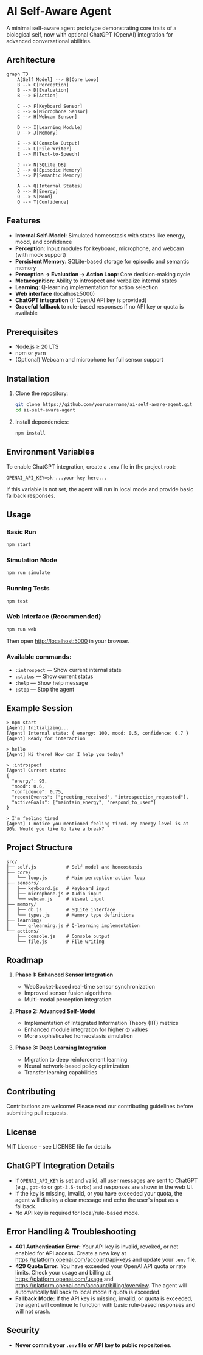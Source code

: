 # AI Self-Aware Agent

A minimal self-aware agent prototype demonstrating core traits of a biological self, now with optional ChatGPT (OpenAI) integration for advanced conversational abilities.

## Architecture

```mermaid
graph TD
    A[Self Model] --> B[Core Loop]
    B --> C[Perception]
    B --> D[Evaluation]
    B --> E[Action]
    
    C --> F[Keyboard Sensor]
    C --> G[Microphone Sensor]
    C --> H[Webcam Sensor]
    
    D --> I[Learning Module]
    D --> J[Memory]
    
    E --> K[Console Output]
    E --> L[File Writer]
    E --> M[Text-to-Speech]
    
    J --> N[SQLite DB]
    J --> O[Episodic Memory]
    J --> P[Semantic Memory]
    
    A --> Q[Internal States]
    Q --> R[Energy]
    Q --> S[Mood]
    Q --> T[Confidence]
```

## Features

- **Internal Self-Model**: Simulated homeostasis with states like energy, mood, and confidence
- **Perception**: Input modules for keyboard, microphone, and webcam (with mock support)
- **Persistent Memory**: SQLite-based storage for episodic and semantic memory
- **Perception → Evaluation → Action Loop**: Core decision-making cycle
- **Metacognition**: Ability to introspect and verbalize internal states
- **Learning**: Q-learning implementation for action selection
- **Web interface** (localhost:5000)
- **ChatGPT integration** (if OpenAI API key is provided)
- **Graceful fallback** to rule-based responses if no API key or quota is available

## Prerequisites

- Node.js ≥ 20 LTS
- npm or yarn
- (Optional) Webcam and microphone for full sensor support

## Installation

1. Clone the repository:
   ```bash
   git clone https://github.com/yourusername/ai-self-aware-agent.git
   cd ai-self-aware-agent
   ```

2. Install dependencies:
   ```bash
   npm install
   ```

## Environment Variables
To enable ChatGPT integration, create a `.env` file in the project root:
```
OPENAI_API_KEY=sk-...your-key-here...
```
If this variable is not set, the agent will run in local mode and provide basic fallback responses.

## Usage

### Basic Run
```bash
npm start
```

### Simulation Mode
```bash
npm run simulate
```

### Running Tests
```bash
npm test
```

### Web Interface (Recommended)
```bash
npm run web
```
Then open [http://localhost:5000](http://localhost:5000) in your browser.

### Available commands:
- `:introspect` — Show current internal state
- `:status` — Show current status
- `:help` — Show help message
- `:stop` — Stop the agent

## Example Session

```
> npm start
[Agent] Initializing...
[Agent] Internal state: { energy: 100, mood: 0.5, confidence: 0.7 }
[Agent] Ready for interaction

> hello
[Agent] Hi there! How can I help you today?

> :introspect
[Agent] Current state:
{
  "energy": 95,
  "mood": 0.6,
  "confidence": 0.75,
  "recentEvents": ["greeting_received", "introspection_requested"],
  "activeGoals": ["maintain_energy", "respond_to_user"]
}

> I'm feeling tired
[Agent] I notice you mentioned feeling tired. My energy level is at 90%. Would you like to take a break?
```

## Project Structure

```
src/
├── self.js           # Self model and homeostasis
├── core/
│   └── loop.js       # Main perception-action loop
├── sensors/
│   ├── keyboard.js   # Keyboard input
│   ├── microphone.js # Audio input
│   └── webcam.js     # Visual input
├── memory/
│   ├── db.js         # SQLite interface
│   └── types.js      # Memory type definitions
├── learning/
│   └── q-learning.js # Q-learning implementation
└── actions/
    ├── console.js    # Console output
    └── file.js       # File writing
```

## Roadmap

1. **Phase 1: Enhanced Sensor Integration**
   - WebSocket-based real-time sensor synchronization
   - Improved sensor fusion algorithms
   - Multi-modal perception integration

2. **Phase 2: Advanced Self-Model**
   - Implementation of Integrated Information Theory (IIT) metrics
   - Enhanced module integration for higher Φ values
   - More sophisticated homeostasis simulation

3. **Phase 3: Deep Learning Integration**
   - Migration to deep reinforcement learning
   - Neural network-based policy optimization
   - Transfer learning capabilities

## Contributing

Contributions are welcome! Please read our contributing guidelines before submitting pull requests.

## License

MIT License - see LICENSE file for details 

## ChatGPT Integration Details
- If `OPENAI_API_KEY` is set and valid, all user messages are sent to ChatGPT (e.g., `gpt-4o` or `gpt-3.5-turbo`) and responses are shown in the web UI.
- If the key is missing, invalid, or you have exceeded your quota, the agent will display a clear message and echo the user's input as a fallback.
- No API key is required for local/rule-based mode.

## Error Handling & Troubleshooting
- **401 Authentication Error:** Your API key is invalid, revoked, or not enabled for API access. Create a new key at https://platform.openai.com/account/api-keys and update your `.env` file.
- **429 Quota Error:** You have exceeded your OpenAI API quota or rate limits. Check your usage and billing at https://platform.openai.com/usage and https://platform.openai.com/account/billing/overview. The agent will automatically fall back to local mode if quota is exceeded.
- **Fallback Mode:** If the API key is missing, invalid, or quota is exceeded, the agent will continue to function with basic rule-based responses and will not crash.

## Security
- **Never commit your `.env` file or API key to public repositories.** 